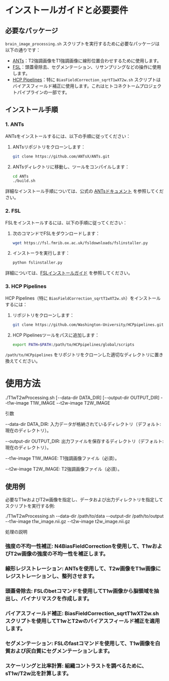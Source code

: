 # インストールガイドと必要要件

## 必要なパッケージ
`brain_image_processing.sh` スクリプトを実行するために必要なパッケージは以下の通りです：

- [ANTs](https://github.com/ANTsX/ANTs)：T2強調画像をT1強調画像に線形位置合わせするために使用します。
- [FSL](https://fsl.fmrib.ox.ac.uk/fsl/fslwiki)：頭蓋骨除去、セグメンテーション、リサンプリングなどの操作に使用します。
- [HCP Pipelines](https://github.com/Washington-University/HCPpipelines)：特に `BiasFieldCorrection_sqrtT1wXT2w.sh` スクリプトはバイアスフィールド補正に使用します。これはヒトコネクトームプロジェクトパイプラインの一部です。

## インストール手順

### 1. ANTs
ANTsをインストールするには、以下の手順に従ってください：

1. ANTsリポジトリをクローンします：
   ```bash
   git clone https://github.com/ANTsX/ANTs.git
   ```
2. ANTsディレクトリに移動し、ツールをコンパイルします：
   ```bash
   cd ANTs
   ./build.sh
   ```

詳細なインストール手順については、公式の [ANTsドキュメント](https://github.com/ANTsX/ANTs/wiki/Installing-ANTs) を参照してください。

### 2. FSL
FSLをインストールするには、以下の手順に従ってください：

1. 次のコマンドでFSLをダウンロードします：
   ```bash
   wget https://fsl.fmrib.ox.ac.uk/fsldownloads/fslinstaller.py
   ```
2. インストーラを実行します：
   ```bash
   python fslinstaller.py
   ```

詳細については、[FSLインストールガイド](https://fsl.fmrib.ox.ac.uk/fsl/fslwiki/FslInstallation) を参照してください。

### 3. HCP Pipelines
HCP Pipelines（特に `BiasFieldCorrection_sqrtT1wXT2w.sh`）をインストールするには：

1. リポジトリをクローンします：
   ```bash
   git clone https://github.com/Washington-University/HCPpipelines.git
   ```
2. HCP Pipelinesツールをパスに追加します：
   ```bash
   export PATH=$PATH:/path/to/HCPpipelines/global/scripts
   ```

`/path/to/HCPpipelines` をリポジトリをクローンした適切なディレクトリに置き換えてください。




# 使用方法

./T1wT2wProcessing.sh [--data-dir DATA_DIR] [--output-dir OUTPUT_DIR] --t1w-image T1W_IMAGE --t2w-image T2W_IMAGE

引数

--data-dir DATA_DIR: 入力データが格納されているディレクトリ（デフォルト: 現在のディレクトリ）。

--output-dir OUTPUT_DIR: 出力ファイルを保存するディレクトリ（デフォルト: 現在のディレクトリ）。

--t1w-image T1W_IMAGE: T1強調画像ファイル（必須）。

--t2w-image T2W_IMAGE: T2強調画像ファイル（必須）。

## 使用例

必要なT1wおよびT2w画像を指定し、データおよび出力ディレクトリを指定してスクリプトを実行する例:

./T1wT2wProcessing.sh --data-dir /path/to/data --output-dir /path/to/output --t1w-image t1w_image.nii.gz --t2w-image t2w_image.nii.gz

処理の説明

### 強度の不均一性補正: N4BiasFieldCorrectionを使用して、T1wおよびT2w画像の強度の不均一性を補正します。

### 線形レジストレーション: ANTsを使用して、T2w画像をT1w画像にレジストレーションし、整列させます。

### 頭蓋骨除去: FSLのbetコマンドを使用してT1w画像から脳領域を抽出し、バイナリマスクを作成します。

### バイアスフィールド補正: BiasFieldCorrection_sqrtT1wXT2w.shスクリプトを使用してT1wとT2wのバイアスフィールド補正を適用します。

### セグメンテーション: FSLのfastコマンドを使用して、T1w画像を白質および灰白質にセグメンテーションします。

### スケーリングと比率計算: 組織コントラストを調べるために、sT1w/T2w比を計算します。
